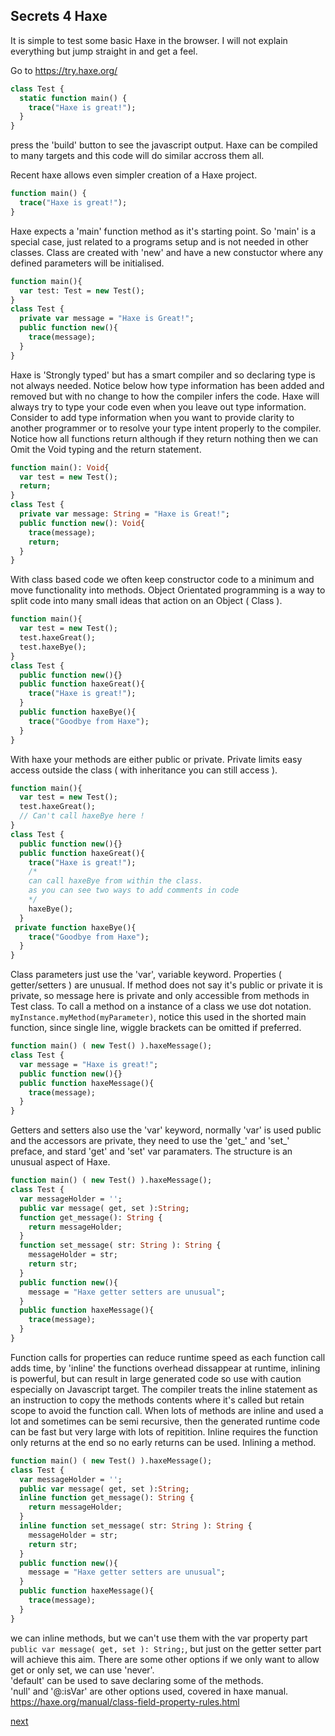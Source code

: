 ## Secrets 4 Haxe

It is simple to test some basic Haxe in the browser. I will not explain everything but jump straight in and get a feel.

Go to https://try.haxe.org/

```Haxe
class Test {
  static function main() {
    trace("Haxe is great!");
  }
}
```
press the 'build' button to see the javascript output. Haxe can be compiled to many targets and this code will do similar accross them all.
  
  
Recent haxe allows even simpler creation of a Haxe project.

```Haxe
function main() {
  trace("Haxe is great!");
}
```

Haxe expects a 'main' function method as it's starting point.  So 'main' is a special case, just related to a programs setup and is not needed in other classes.
Class are created with 'new' and have a new constuctor where any defined parameters will be initialised. 
  
```Haxe
function main(){
  var test: Test = new Test();
}
class Test {
  private var message = "Haxe is Great!";
  public function new(){
    trace(message); 
  }
}
```
  
Haxe is 'Strongly typed' but has a smart compiler and so declaring type is not always needed.
Notice below how type information has been added and removed but with no change to how the compiler infers the code.
Haxe will always try to type your code even when you leave out type information. Consider to add type information when you want to provide clarity to another programmer or to resolve your type intent properly to the compiler. Notice how all functions return although if they return nothing then we can Omit the Void typing and the return statement.

```Haxe
function main(): Void{
  var test = new Test();
  return;
}
class Test {
  private var message: String = "Haxe is Great!";
  public function new(): Void{
    trace(message);
    return;
  }
}
```
  
With class based code we often keep constructor code to a minimum and move functionality into methods.  Object Orientated programming is a way to split code into many small ideas that action on an Object ( Class ).  
  
```Haxe
function main(){
  var test = new Test();
  test.haxeGreat();
  test.haxeBye();
}
class Test {
  public function new(){}
  public function haxeGreat(){
    trace("Haxe is great!"); 
  }
  public function haxeBye(){
    trace("Goodbye from Haxe");  
  }
}
```
  
With haxe your methods are either public or private. Private limits easy access outside the class ( with inheritance you can still access ).
  
```Haxe
function main(){
  var test = new Test();
  test.haxeGreat();
  // Can't call haxeBye here !
}
class Test {
  public function new(){}
  public function haxeGreat(){
    trace("Haxe is great!");
    /*
    can call haxeBye from within the class.
    as you can see two ways to add comments in code
    */
    haxeBye();
  }
 private function haxeBye(){
    trace("Goodbye from Haxe");  
  }
}
```

Class parameters just use the 'var', variable keyword. Properties ( getter/setters ) are unusual. If method does not say it's public or private it is private, so message here is private and only accessible from methods in Test class.  To call a method on a instance of a class we use dot notation.  ```myInstance.myMethod(myParameter)```, notice this used in the shorted main function, since single line, wiggle brackets can be omitted if preferred.
   
```Haxe
function main() ( new Test() ).haxeMessage();
class Test {
  var message = "Haxe is great!";
  public function new(){}
  public function haxeMessage(){
    trace(message);
  }
}
```
  
Getters and setters also use the 'var' keyword, normally 'var' is used public and the accessors are private, they need to use the 'get_' and 'set_' preface, and stard 'get' and 'set' var paramaters.  The structure is an unusual aspect of Haxe.  
  
```Haxe
function main() ( new Test() ).haxeMessage();
class Test {
  var messageHolder = '';
  public var message( get, set ):String;
  function get_message(): String {
    return messageHolder;
  }
  function set_message( str: String ): String {
    messageHolder = str;
    return str;
  }
  public function new(){ 
    message = "Haxe getter setters are unusual";
  }
  public function haxeMessage(){
    trace(message);
  }
}
```
  
Function calls for properties can reduce runtime speed as each function call adds time, by 'inline' the functions overhead dissappear at runtime, inlining is powerful, but can result in large generated code so use with caution especially on Javascript target. The compiler treats the inline statement as an instruction to copy the methods contents where it's called but retain scope to avoid the function call. When lots of methods are inline and used a lot and sometimes can be semi recursive, then the generated runtime code can be fast but very large with lots of repitition.  Inline requires the function only returns at the end so no early returns can be used.  Inlining a method.  
   
```Haxe
function main() ( new Test() ).haxeMessage();
class Test {
  var messageHolder = '';
  public var message( get, set ):String;
  inline function get_message(): String {
    return messageHolder;
  }
  inline function set_message( str: String ): String {
    messageHolder = str;
    return str;
  }
  public function new(){ 
    message = "Haxe getter setters are unusual";
  }
  public function haxeMessage(){
    trace(message);
  }
}
```
  
we can inline methods, but we can't use them with the var property part ```public var message( get, set ): String;```, but just on the getter setter part will achieve this aim.
There are some other options if we only want to allow get or only set, we can use 'never'.  
'default' can be used to save declaring some of the methods.  
'null' and '@:isVar' are other options used, covered in haxe manual.  https://haxe.org/manual/class-field-property-rules.html
  
[next](/main2.md)
